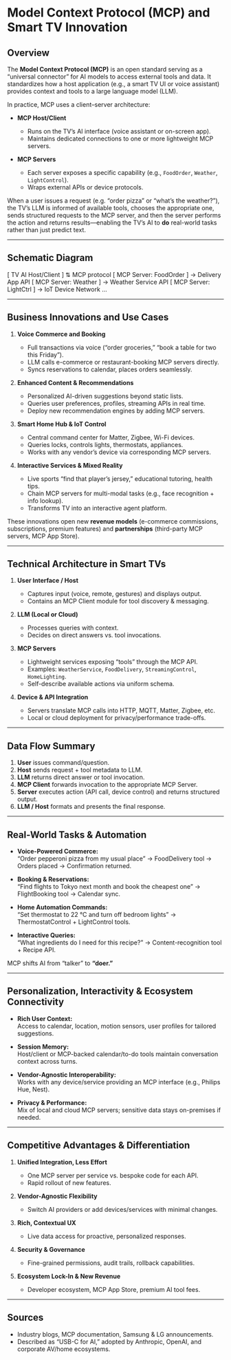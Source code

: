 # Model Context Protocol (MCP) and Smart TV Innovation

## Overview

The **Model Context Protocol (MCP)** is an open standard serving as a “universal connector” for AI models to access external tools and data. It standardizes how a host application (e.g., a smart TV UI or voice assistant) provides context and tools to a large language model (LLM).  

In practice, MCP uses a client–server architecture:

- **MCP Host/Client**  
  - Runs on the TV’s AI interface (voice assistant or on-screen app).  
  - Maintains dedicated connections to one or more lightweight MCP servers.

- **MCP Servers**  
  - Each server exposes a specific capability (e.g., `FoodOrder`, `Weather`, `LightControl`).  
  - Wraps external APIs or device protocols.  

When a user issues a request (e.g. “order pizza” or “what’s the weather?”), the TV’s LLM is informed of available tools, chooses the appropriate one, sends structured requests to the MCP server, and then the server performs the action and returns results—enabling the TV’s AI to **do** real-world tasks rather than just predict text.

---

## Schematic Diagram

[ TV AI Host/Client ] ⇅ MCP protocol [ MCP Server: FoodOrder ] → Delivery App API [ MCP Server: Weather   ] → Weather Service API [ MCP Server: LightCtrl ] → IoT Device Network ...

---

## Business Innovations and Use Cases

1. **Voice Commerce and Booking**  
   - Full transactions via voice (“order groceries,” “book a table for two this Friday”).  
   - LLM calls e-commerce or restaurant-booking MCP servers directly.  
   - Syncs reservations to calendar, places orders seamlessly.

2. **Enhanced Content & Recommendations**  
   - Personalized AI-driven suggestions beyond static lists.  
   - Queries user preferences, profiles, streaming APIs in real time.  
   - Deploy new recommendation engines by adding MCP servers.

3. **Smart Home Hub & IoT Control**  
   - Central command center for Matter, Zigbee, Wi-Fi devices.  
   - Queries locks, controls lights, thermostats, appliances.  
   - Works with any vendor’s device via corresponding MCP servers.

4. **Interactive Services & Mixed Reality**  
   - Live sports “find that player’s jersey,” educational tutoring, health tips.  
   - Chain MCP servers for multi-modal tasks (e.g., face recognition + info lookup).  
   - Transforms TV into an interactive agent platform.

These innovations open new **revenue models** (e-commerce commissions, subscriptions, premium features) and **partnerships** (third-party MCP servers, MCP App Store).

---

## Technical Architecture in Smart TVs

1. **User Interface / Host**  
   - Captures input (voice, remote, gestures) and displays output.  
   - Contains an MCP Client module for tool discovery & messaging.

2. **LLM (Local or Cloud)**  
   - Processes queries with context.  
   - Decides on direct answers vs. tool invocations.

3. **MCP Servers**  
   - Lightweight services exposing “tools” through the MCP API.  
   - Examples: `WeatherService`, `FoodDelivery`, `StreamingControl`, `HomeLighting`.  
   - Self-describe available actions via uniform schema.

4. **Device & API Integration**  
   - Servers translate MCP calls into HTTP, MQTT, Matter, Zigbee, etc.  
   - Local or cloud deployment for privacy/performance trade-offs.

---

## Data Flow Summary

1. **User** issues command/question.  
2. **Host** sends request + tool metadata to LLM.  
3. **LLM** returns direct answer or tool invocation.  
4. **MCP Client** forwards invocation to the appropriate MCP Server.  
5. **Server** executes action (API call, device control) and returns structured output.  
6. **LLM / Host** formats and presents the final response.

---

## Real-World Tasks & Automation

- **Voice-Powered Commerce:**  
  “Order pepperoni pizza from my usual place” → FoodDelivery tool → Orders placed → Confirmation returned.

- **Booking & Reservations:**  
  “Find flights to Tokyo next month and book the cheapest one” → FlightBooking tool → Calendar sync.

- **Home Automation Commands:**  
  “Set thermostat to 22 °C and turn off bedroom lights” → ThermostatControl + LightControl tools.

- **Interactive Queries:**  
  “What ingredients do I need for this recipe?” → Content-recognition tool + Recipe API.

MCP shifts AI from “talker” to **“doer.”**

---

## Personalization, Interactivity & Ecosystem Connectivity

- **Rich User Context:**  
  Access to calendar, location, motion sensors, user profiles for tailored suggestions.

- **Session Memory:**  
  Host/client or MCP-backed calendar/to-do tools maintain conversation context across turns.

- **Vendor-Agnostic Interoperability:**  
  Works with any device/service providing an MCP interface (e.g., Philips Hue, Nest).

- **Privacy & Performance:**  
  Mix of local and cloud MCP servers; sensitive data stays on-premises if needed.

---

## Competitive Advantages & Differentiation

1. **Unified Integration, Less Effort**  
   - One MCP server per service vs. bespoke code for each API.  
   - Rapid rollout of new features.

2. **Vendor-Agnostic Flexibility**  
   - Switch AI providers or add devices/services with minimal changes.

3. **Rich, Contextual UX**  
   - Live data access for proactive, personalized responses.

4. **Security & Governance**  
   - Fine-grained permissions, audit trails, rollback capabilities.

5. **Ecosystem Lock-In & New Revenue**  
   - Developer ecosystem, MCP App Store, premium AI tool fees.

---

## Sources

- Industry blogs, MCP documentation, Samsung & LG announcements.  
- Described as “USB-C for AI,” adopted by Anthropic, OpenAI, and corporate AV/home ecosystems.

